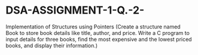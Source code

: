 # DSA-ASSIGNMENT-1-Q.-2-
Implementation of Structures using Pointers (Create a structure named Book to store book details like title, author, and price. Write a C program to input details for three books, find the most expensive and the lowest priced books, and display their information.)
